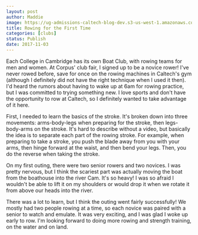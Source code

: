 ```yaml
---
layout: post
author: Maddie
image: https://ug-admissions-caltech-blog-dev.s3-us-west-1.amazonaws.com/old_pictures/caltech_as_it_happens/6a0105349b8251970b01b7c92bc8af970b.jpg
title: Rowing for the First Time
categories: [clubs]
status: Publish
date: 2017-11-03
---
```


Each College in Cambridge has its own Boat Club, with rowing teams for men and women. At Corpus' club fair, I signed up to be a novice rower! I've never rowed before, save for once on the rowing machines in Caltech's gym (although I definitely did not have the right technique when I used it then). I'd heard the rumors about having to wake up at 6am for rowing practice, but I was committed to trying something new. I love sports and don't have the opportunity to row at Caltech, so I definitely wanted to take advantage of it here.

First, I needed to learn the basics of the stroke. It's broken down into three movements: arms-body-legs when preparing for the stroke, then legs-body-arms on the stroke. It's hard to describe without a video, but basically the idea is to separate each part of the rowing stroke. For example, when preparing to take a stroke, you push the blade away from you with your arms, then hinge forward at the waist, and then bend your legs. Then, you do the reverse when taking the stroke.

On my first outing, there were two senior rowers and two novices. I was pretty nervous, but I think the scariest part was actually moving the boat from the boathouse into the river Cam. It's so heavy! I was so afraid I wouldn't be able to lift it on my shoulders or would drop it when we rotate it from above our heads into the river.

There was a lot to learn, but I think the outing went fairly successfully! We mostly had two people rowing at a time, so each novice was paired with a senior to watch and emulate. It was very exciting, and I was glad I woke up early to row. I'm looking forward to doing more rowing and strength training, on the water and on land.

